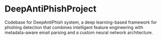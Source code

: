 # DeepAntiPhishProject
Codebase for DeepAntiPhish system, a deep learning-based framework for phishing detection that combines intelligent feature engineering with metadata-aware email parsing and a custom neural network architecture.
